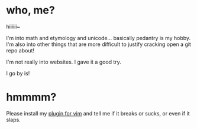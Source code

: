 # who, me?
hiiiiii~

I'm into math and etymology and unicode... basically pedantry is my hobby.
I'm also into other things that are more difficult to justify cracking open a git repo about!

I'm not really into websites. I gave it a good try.

I go by is!

# hmmmm?

Please install my [plugin for vim](https://github.com/izzergh/rumpelstiltskin) and tell me if it breaks or sucks, or even if it slaps.
